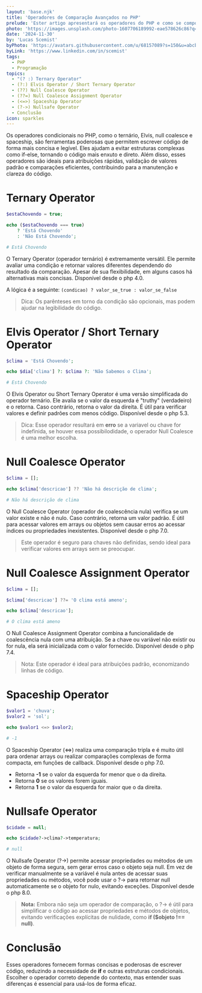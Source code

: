```yaml
---
layout: 'base.njk'
title: 'Operadores de Comparação Avançados no PHP'
prelude: 'Ester artigo apresentará os operadores do PHP e como se comportam, incluindo os ? :, ?:, ??, ??=, <=> e ?->'
photo: 'https://images.unsplash.com/photo-1607706189992-eae578626c86?q=80&w=2070&auto=format&fit=crop&ixlib=rb-4.0.3&ixid=M3wxMjA3fDB8MHxwaG90by1wYWdlfHx8fGVufDB8fHx8fA%3D%3D'
date: '2024-11-30'
by: 'Lucas Scemist'
byPhoto: 'https://avatars.githubusercontent.com/u/68157089?s=150&u=abcbbc919c91cf2cd6f4bc5cb11c6db02c5f8a48&v=4'
byLink: 'https://www.linkedin.com/in/scemist'
tags:
  - PHP
  - Programação
topics:
  - "(? :) Ternary Operator"
  - (?:) Elvis Operator / Short Ternary Operator
  - (??) Null Coalesce Operator
  - (??=) Null Coalesce Assignment Operator
  - (<=>) Spaceship Operator
  - (?->) Nullsafe Operator
  - Conclusão
icon: sparkles
---
```


Os operadores condicionais no PHP, como o ternário, Elvis, null coalesce e spaceship, são ferramentas poderosas que permitem escrever código de forma mais concisa e legível. Eles ajudam a evitar estruturas complexas como if-else, tornando o código mais enxuto e direto. Além disso, esses operadores são ideais para atribuições rápidas, validação de valores padrão e comparações eficientes, contribuindo para a manutenção e clareza do código.

# Ternary Operator

```php
$estaChovendo = true;

echo ($estaChovendo === true)
	? 'Está Chovendo'
	: 'Não Está Chovendo';

# Está Chovendo
```

O Ternary Operator (operador ternário) é extremamente versátil. Ele permite avaliar uma condição e retornar valores diferentes dependendo do resultado da comparação. Apesar de sua flexibilidade, em alguns casos há alternativas mais concisas. Disponível desde o php 4.0.

A lógica é a seguinte: `(condicao) ? valor_se_true : valor_se_false`

> Dica: Os parênteses em torno da condição são opcionais, mas podem ajudar na legibilidade do código.

# Elvis Operator / Short Ternary Operator

```php
$clima = 'Está Chovendo';

echo $dia['clima'] ?: $clima ?: 'Não Sabemos o Clima';

# Está Chovendo
```

O Elvis Operator ou Short Ternary Operator é uma versão simplificada do operador ternário. Ele avalia se o valor da esquerda é "truthy" (verdadeiro) e o retorna. Caso contrário, retorna o valor da direita. É útil para verificar valores e definir padrões com menos código. Disponível desde o php 5.3.

> Dica: Esse operador resultará em **erro** se a variavel ou chave for indefinida, se houver essa possibilodidade, o operador Null Coalesce é uma melhor escolha.

# Null Coalesce Operator

```php
$clima = [];

echo $clima['descricao'] ?? 'Não há descrição de clima';

# Não há descrição de clima
```

O Null Coalesce Operator (operador de coalescência nula) verifica se um valor existe e não é nulo. Caso contrário, retorna um valor padrão. É útil para acessar valores em arrays ou objetos sem causar erros ao acessar índices ou propriedades inexistentes.  Disponível desde o php 7.0.

> Este operador é seguro para chaves não definidas, sendo ideal para verificar valores em arrays sem se preocupar.

# Null Coalesce Assignment Operator

```php
$clima = [];

$clima['descricao'] ??= 'O clima está ameno';

echo $clima['descricao'];

# O clima está ameno
```

O Null Coalesce Assignment Operator combina a funcionalidade de coalescência nula com uma atribuição. Se a chave ou variável não existir ou for nula, ela será inicializada com o valor fornecido. Disponível desde o php 7.4.

> Nota: Este operador é ideal para atribuições padrão, economizando linhas de código.

# Spaceship Operator

```php
$valor1 = 'chuva';
$valor2 = 'sol';

echo $valor1 <=> $valor2;

# -1
```

O Spaceship Operator (<=>) realiza uma comparação tripla e é muito útil para ordenar arrays ou realizar comparações complexas de forma compacta, em funções de callback. Disponível desde o php 7.0.

- Retorna **-1** se o valor da esquerda for menor que o da direita.
- Retorna **0** se os valores forem iguais.
- Retorna **1** se o valor da esquerda for maior que o da direita.


# Nullsafe Operator

```php
$cidade = null;

echo $cidade?->clima?->temperatura;

# null
```

O Nullsafe Operator (?->) permite acessar propriedades ou métodos de um objeto de forma segura, sem gerar erros caso o objeto seja null. Em vez de verificar manualmente se a variável é nula antes de acessar suas propriedades ou métodos, você pode usar o ?-> para retornar null automaticamente se o objeto for nulo, evitando exceções. Disponível desde o php 8.0.

> **Nota:** Embora não seja um operador de comparação, o ?-> é útil para simplificar o código ao acessar propriedades e métodos de objetos, evitando verificações explícitas de nulidade, como **if ($objeto !== null)**.

# Conclusão

Esses operadores fornecem formas concisas e poderosas de escrever código, reduzindo a necessidade de **if** e outras estruturas condicionais. Escolher o operador correto depende do contexto, mas entender suas diferenças é essencial para usá-los de forma eficaz.